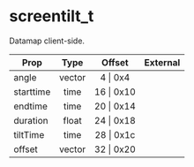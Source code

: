 # screentilt_t

Datamap client-side.

|Prop|Type|Offset|External|
|---|:-:|:-:|--:|
|angle|vector|4 \| 0x4||
|starttime|time|16 \| 0x10||
|endtime|time|20 \| 0x14||
|duration|float|24 \| 0x18||
|tiltTime|time|28 \| 0x1c||
|offset|vector|32 \| 0x20||
